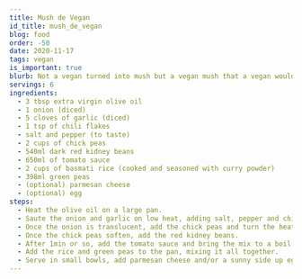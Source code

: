 ```yaml
---
title: Mush de Vegan
id_title: mush_de_vegan
blog: food
order: -50
date: 2020-11-17
tags: vegan
is_important: true
blurb: Not a vegan turned into mush but a vegan mush that a vegan would approve of.
servings: 6
ingredients:
  - 3 tbsp extra virgin olive oil
  - 1 onion (diced)
  - 5 cloves of garlic (diced)
  - 1 tsp of chili flakes
  - salt and pepper (to taste)
  - 2 cups of chick peas
  - 540ml dark red kidney beans
  - 650ml of tomato sauce
  - 2 cups of basmati rice (cooked and seasoned with curry powder)
  - 398ml green peas
  - (optional) parmesan cheese
  - (optional) egg
steps:
  - Heat the olive oil on a large pan.
  - Saute the onion and garlic on low heat, adding salt, pepper and chili flakes to taste.
  - Once the onion is translucent, add the chick peas and turn the heat up to high.
  - Once the chick peas soften, add the red kidney beans.
  - After 1min or so, add the tomato sauce and bring the mix to a boil and simmer.
  - Add the rice and green peas to the pan, mixing it all together.
  - Serve in small bowls, add parmesan cheese and/or a sunny side up egg on top for a little extra flavor.
---
```

